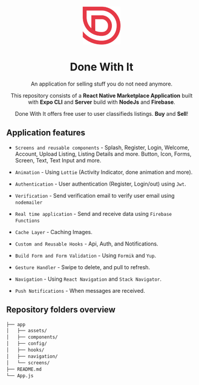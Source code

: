<p align="center">
    <a href="https://expo.dev/@diogoskfl/DoneWithIt">
        <img src="app/assets/logo-red.png" width="100" alt="Done With It Logo"/>
    </a>
    <h1 align="center"> Done With It </h1>
</p>

<p align="center">
    An application for selling stuff you do not need anymore.
</p>

<p align="center">
    This repository consists of a <strong>React Native Marketplace Application</strong> built with <strong>Expo CLI</strong> and <strong>Server</Strong> build with <strong>NodeJs</strong> and <strong>Firebase</strong>.
</p>

<p align="center">
    Done With It offers free user to user classifieds listings. <strong>Buy</strong> and <strong>Sell</strong>!
</p>

## Application features

- `Screens and reusable components` - Splash, Register, Login, Welcome, Account, Upload Listing, Listing Details and more. Button, Icon, Forms, Screen, Text, Text Input and more.

- `Animation` - Using `Lottie` (Activity Indicator, done animation and more).

- `Authentication` - User authentication (Register, Login/out) using `Jwt`.

- `Verification` - Send verification email to verify user email using `nodemailer`

- `Real time application` - Send and receive data using `Firebase Functions`

- `Cache Layer` - Caching Images.

- `Custom and Reusable Hooks` - Api, Auth, and Notifications.

- `Build Form and Form Validation` - Using `Formik` and `Yup`.

- `Gesture Handler` - Swipe to delete, and pull to refresh.

- `Navigation` - Using `React Navigation` and `Stack Navigator`.

- `Push Notifications` - When messages are received.

## Repository folders overview

```bash
├── app
│   ├── assets/
│   ├── components/
│   ├── config/
│   ├── hooks/
│   ├── navigation/
│   └── screens/
├── README.md
└── App.js
```
